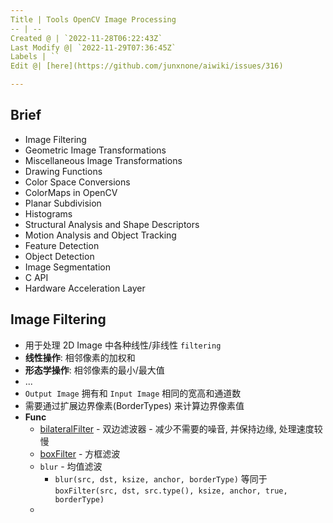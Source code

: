 ```yaml
---
Title | Tools OpenCV Image Processing
-- | --
Created @ | `2022-11-28T06:22:43Z`
Last Modify @| `2022-11-29T07:36:45Z`
Labels | ``
Edit @| [here](https://github.com/junxnone/aiwiki/issues/316)

---
```

## Brief

- Image Filtering
- Geometric Image Transformations
- Miscellaneous Image Transformations
- Drawing Functions
- Color Space Conversions
- ColorMaps in OpenCV
- Planar Subdivision
- Histograms
- Structural Analysis and Shape Descriptors
- Motion Analysis and Object Tracking
- Feature Detection
- Object Detection
- Image Segmentation
- C API
- Hardware Acceleration Layer


## Image Filtering

- 用于处理 2D Image 中各种线性/非线性 `filtering`
- **线性操作**: 相邻像素的加权和
- **形态学操作**: 相邻像素的最小/最大值
- ...
- `Output Image` 拥有和 `Input Image` 相同的宽高和通道数
- 需要通过扩展边界像素(BorderTypes) 来计算边界像素值
- **Func**
  - [bilateralFilter](/OpenCV_bilateralFilter) - 双边滤波器 - 减少不需要的噪音, 并保持边缘, 处理速度较慢
  - [boxFilter](/OpenCV_boxFilter) - 方框滤波
  - `blur` - 均值滤波
    - `blur(src, dst, ksize, anchor, borderType)` 等同于 `boxFilter(src, dst, src.type(), ksize, anchor, true, borderType)`
  - 
